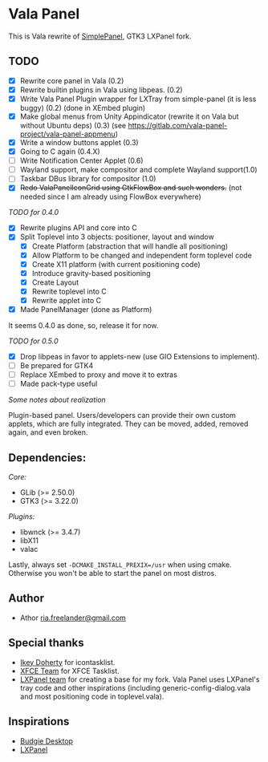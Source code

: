 Vala Panel
===

This is Vala rewrite of [SimplePanel](https://github.com/rilian-la-te/simple-panel), GTK3 LXPanel fork.

TODO
---
 * [x] Rewrite core panel in Vala (0.2)
 * [x] Rewrite builtin plugins in Vala using libpeas. (0.2)
 * [x] Write Vala Panel Plugin wrapper for LXTray from simple-panel (it is less buggy) (0.2) (done in XEmbed plugin)
 * [x] Make global menus from Unity Appindicator (rewrite it on Vala but without Ubuntu deps) (0.3) (see https://gitlab.com/vala-panel-project/vala-panel-appmenu)
 * [x] Write a window buttons applet (0.3)
 * [X] Going to C again (0.4.X)
 * [ ] Write Notification Center Applet (0.6)
 * [ ] Wayland support, make compositor and complete Wayland support(1.0)
 * [ ] Taskbar DBus library for compositor (1.0)
 * [x] ~~Redo ValaPanelIconGrid using GtkFlowBox and such wonders.~~ (not needed since I am already using FlowBox everywhere)

*TODO for 0.4.0*
 * [x] Rewrite plugins API and core into C
 * [x] Split Toplevel into 3 objects: positioner, layout and window
   * [x] Create Platform (abstraction that will handle all positioning)
   * [X] Allow Platform to be changed and independent form toplevel code
   * [x] Create X11 platform (with current positioning code)
   * [X] Introduce gravity-based positioning
   * [X] Create Layout
   * [X] Rewrite toplevel into C
   * [X] Rewrite applet into C
 * [x] Made PanelManager (done as Platform)

 It seems 0.4.0 as done, so, release it for now.

*TODO for 0.5.0*
 * [X] Drop libpeas in favor to applets-new (use GIO Extensions to implement).
 * [ ] Be prepared for GTK4
 * [ ] Replace XEmbed to proxy and move it to extras
 * [ ] Made pack-type useful

*Some notes about realization*

Plugin-based panel. Users/developers can provide their own custom applets,
which are fully integrated. They can be moved, added, removed again, and
even broken.

Dependencies:
---

*Core:*
 * GLib (>= 2.50.0)
 * GTK3 (>= 3.22.0)
 
*Plugins:*
 * libwnck (>= 3.4.7)
 * libX11
 * valac

Lastly, always set `-DCMAKE_INSTALL_PREXIX=/usr` when using cmake. Otherwise you
won't be able to start the panel on most distros.

Author
---
 * Athor <ria.freelander@gmail.com>

Special thanks
---
 * [Ikey Doherty](mailto:ikey@evolve-os.com) for icontasklist.
 * [XFCE Team](http://www.xfce.org/) for XFCE Tasklist.
 * [LXPanel team](https://git.lxde.org/gitweb/?p=lxde/lxpanel.git;a=summary) for creating a base for my fork. Vala Panel uses LXPanel's tray code and other inspirations (including generic-config-dialog.vala and most positioning code in toplevel.vala).

Inspirations
---
 * [Budgie Desktop](https://github.com/budgie-desktop/budgie-desktop)
 * [LXPanel](https://wiki.lxde.org/en/LXPanel)
